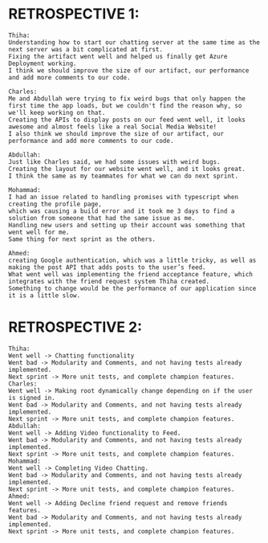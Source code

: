 # RETROSPECTIVE 1:
    Thiha:
    Understanding how to start our chatting server at the same time as the next server was a bit complicated at first.
    Fixing the artifact went well and helped us finally get Azure Deployment working.
    I think we should improve the size of our artifact, our performance and add more comments to our code.

    Charles:
    Me and Abdullah were trying to fix weird bugs that only happen the first time the app loads, but we couldn't find the reason why, so we'll keep working on that.
    Creating the APIs to display posts on our feed went well, it looks awesome and almost feels like a real Social Media Website!
    I also think we should improve the size of our artifact, our performance and add more comments to our code.

    Abdullah:
    Just like Charles said, we had some issues with weird bugs.
    Creating the layout for our website went well, and it looks great.
    I think the same as my teammates for what we can do next sprint.

    Mohammad:
    I had an issue related to handling promises with typescript when creating the profile page, 
    which was causing a build error and it took me 3 days to find a solution from someone that had the same issue as me.
    Handling new users and setting up their account was something that went well for me.
    Same thing for next sprint as the others.

    Ahmed:
    creating Google authentication, which was a little tricky, as well as making the post API that adds posts to the user’s feed.
    What went well was implementing the friend acceptance feature, which integrates with the friend request system Thiha created.
    Something to change would be the performance of our application since it is a little slow.

# RETROSPECTIVE 2:
    Thiha:
    Went well -> Chatting functionality
    Went bad -> Modularity and Comments, and not having tests already implemented.
    Next sprint -> More unit tests, and complete champion features.
    Charles:
    Went well -> Making root dynamically change depending on if the user is signed in.
    Went bad -> Modularity and Comments, and not having tests already implemented.
    Next sprint -> More unit tests, and complete champion features.
    Abdullah:
    Went well -> Adding Video functionality to Feed.
    Went bad -> Modularity and Comments, and not having tests already implemented.
    Next sprint -> More unit tests, and complete champion features.
    Mohammad:
    Went well -> Completing Video Chatting.
    Went bad -> Modularity and Comments, and not having tests already implemented.
    Next sprint -> More unit tests, and complete champion features.
    Ahmed:
    Went well -> Adding Decline friend request and remove friends features.
    Went bad -> Modularity and Comments, and not having tests already implemented.
    Next sprint -> More unit tests, and complete champion features.